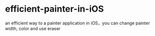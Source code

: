 # efficient-painter-in-iOS
an efficient way to a painter application in iOS，you can change painter width, color and use eraser
